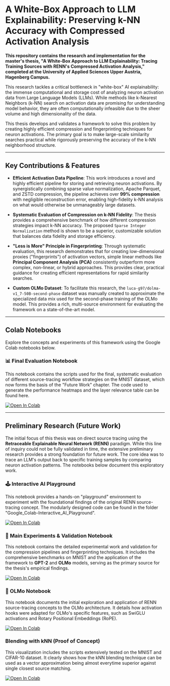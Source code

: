 # A White-Box Approach to LLM Explainability: Preserving k-NN Accuracy with Compressed Activation Analysis

**This repository contains the research and implementation for the master's thesis, "A White-Box Approach to LLM Explainability: Tracing Training Sources with RENN's Compressed Activation Analysis," completed at the University of Applied Sciences Upper Austria, Hagenberg Campus.** 

This research tackles a critical bottleneck in "white-box" AI explainability: the immense computational and storage cost of analyzing neuron activation data from Large Language Models (LLMs). While methods like k-Nearest Neighbors (k-NN) search on activation data are promising for understanding model behavior, they are often computationally infeasible due to the sheer volume and high dimensionality of the data.

This thesis develops and validates a framework to solve this problem by creating highly efficient compression and fingerprinting techniques for neuron activations. The primary goal is to make large-scale similarity searches practical while rigorously preserving the accuracy of the k-NN neighborhood structure.

---
## Key Contributions & Features

* **Efficient Activation Data Pipeline**: This work introduces a novel and highly efficient pipeline for storing and retrieving neuron activations. By synergistically combining sparse value normalization, Apache Parquet, and ZSTD compression, the pipeline achieves over **99% compression** with negligible reconstruction error, enabling high-fidelity k-NN analysis on what would otherwise be unmanageably large datasets.

* **Systematic Evaluation of Compression on k-NN Fidelity**: The thesis provides a comprehensive benchmark of how different compression strategies impact k-NN accuracy. The proposed `Sparse Integer Normalization` method is shown to be a superior, customizable solution that balances data fidelity and storage efficiency.

* **"Less is More" Principle in Fingerprinting**: Through systematic evaluation, this research demonstrates that for creating low-dimensional proxies ("fingerprints") of activation vectors, simple linear methods like **Principal Component Analysis (PCA)** consistently outperform more complex, non-linear, or hybrid approaches. This provides clear, practical guidance for creating efficient representations for rapid similarity searches.

* **Custom OLMo Dataset**: To facilitate this research, the `luca-g97/dolma-v1_7-50B-second-phase` dataset was manually created to approximate the specialized data mix used for the second-phase training of the OLMo model. This provides a rich, multi-source environment for evaluating the framework on a state-of-the-art model.

---

## Colab Notebooks

Explore the concepts and experiments of this framework using the Google Colab notebooks below.

### 📊 Final Evaluation Notebook

This notebook contains the scripts used for the final, systematic evaluation of different source-tracing workflow strategies on the MNIST dataset, which now forms the basis of the "Future Work" chapter. The code used to generate the performance heatmaps and the layer relevance table can be found here.

[![Open In Colab](https://colab.research.google.com/assets/colab-badge.svg)](https://colab.research.google.com/drive/1DClthGU46S0vywJZBIxelkA9F0LwAmMF?usp=sharing)

---
## Preliminary Research (Future Work)

The initial focus of this thesis was on direct source tracing using the **Retraceable Explainable Neural Network (RENN)** paradigm. While this line of inquiry could not be fully validated in time, the extensive preliminary research provides a strong foundation for future work. The core idea was to trace an LLM's output back to specific training samples by comparing neuron activation patterns. The notebooks below document this exploratory work.

### 🕹️ Interactive AI Playground

This notebook provides a hands-on "playground" environment to experiment with the foundational findings of the original RENN source-tracing concept. The modularly designed code can be found in the folder "Google_Colab-Interactive_AI_Playground".

[![Open In Colab](https://colab.research.google.com/assets/colab-badge.svg)](https://colab.research.google.com/drive/1lApBBKHaF7xl0NQ5-gcwV5Mr5wHWHVlq?usp=sharing)

### 🔬 Main Experiments & Validation Notebook

This notebook contains the detailed experimental work and validation for the compression pipelines and fingerprinting techniques. It includes the comprehensive benchmarks on MNIST and the application of the framework to **GPT-2** and **OLMo** models, serving as the primary source for the thesis's empirical findings.

[![Open In Colab](https://colab.research.google.com/assets/colab-badge.svg)](https://github.com/luca-g97/Master-Thesis/blob/main/Testing_Area.ipynb)

### 🤖 OLMo Notebook

This notebook documents the initial exploration and application of RENN source-tracing concepts to the OLMo architecture. It details how activation hooks were adapted for OLMo's specific features, such as SwiGLU activations and Rotary Positional Embeddings (RoPE).

[![Open In Colab](https://colab.research.google.com/assets/colab-badge.svg)](https://github.com/luca-g97/Master-Thesis/blob/main/OLMO_Playground.ipynb)

### Blending with kNN (Proof of Concept)

This visualization includes the scripts extensively tested on the MNIST and CIFAR-10 dataset. It clearly shows how the kNN blending technique can be used as a vector approximation being almost everytime superior against single closest source matching.

[![Open In Colab](https://colab.research.google.com/assets/colab-badge.svg)](https://colab.research.google.com/drive/1I6rC0XptSLn3dU3YholPDVQ2H9zQSb9s?usp=sharing)
